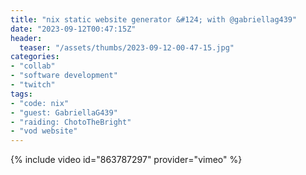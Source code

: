 ```yaml
---
title: "nix static website generator &#124; with @gabriellag439"
date: "2023-09-12T00:47:15Z"
header:
  teaser: "/assets/thumbs/2023-09-12-00-47-15.jpg"
categories:
- "collab"
- "software development"
- "twitch"
tags:
- "code: nix"
- "guest: GabriellaG439"
- "raiding: ChotoTheBright"
- "vod website"
---
```

{% include video id="863787297" provider="vimeo" %}
